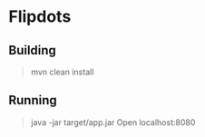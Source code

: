 # Flipdots

## Building
> mvn clean install

## Running 
> java -jar target/app.jar
Open localhost:8080